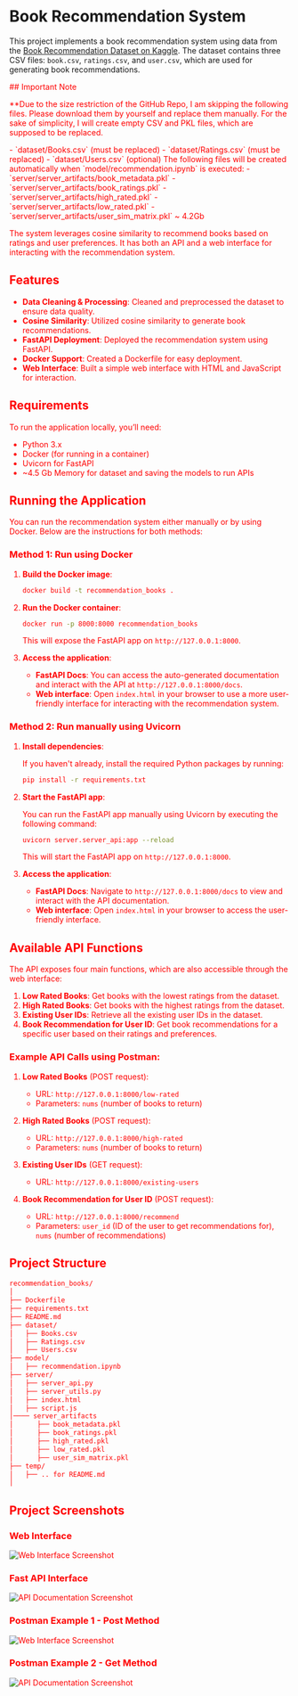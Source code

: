 # Book Recommendation System

This project implements a book recommendation system using data from the [Book Recommendation Dataset on Kaggle](https://www.kaggle.com/datasets/arashnic/book-recommendation-dataset/data). The dataset contains three CSV files: `book.csv`, `ratings.csv`, and `user.csv`, which are used for generating book recommendations.

<span style="color: red;">
## Important Note
    
**Due to the size restriction of the GitHub Repo, I am skipping the following files. Please download them by yourself and replace them manually. For the sake of simplicity, I will create empty CSV and PKL files, which are supposed to be replaced.</span>

<span style="color: red;">
- `dataset/Books.csv` (must be replaced)
- `dataset/Ratings.csv` (must be replaced)
- `dataset/Users.csv` (optional)
</span>

<span style="color: red;">
The following files will be created automatically when `model/recommendation.ipynb` is executed:
</span>

<span style="color: red;">
- `server/server_artifacts/book_metadata.pkl`
- `server/server_artifacts/book_ratings.pkl`
- `server/server_artifacts/high_rated.pkl`
- `server/server_artifacts/low_rated.pkl`
- `server/server_artifacts/user_sim_matrix.pkl` ~ 4.2Gb
</span>


The system leverages cosine similarity to recommend books based on ratings and user preferences. It has both an API and a web interface for interacting with the recommendation system.

## Features
- **Data Cleaning & Processing**: Cleaned and preprocessed the dataset to ensure data quality.
- **Cosine Similarity**: Utilized cosine similarity to generate book recommendations.
- **FastAPI Deployment**: Deployed the recommendation system using FastAPI.
- **Docker Support**: Created a Dockerfile for easy deployment.
- **Web Interface**: Built a simple web interface with HTML and JavaScript for interaction.

## Requirements
To run the application locally, you’ll need:
- Python 3.x
- Docker (for running in a container)
- Uvicorn for FastAPI
- ~4.5 Gb Memory for dataset and saving the models to run APIs

## Running the Application

You can run the recommendation system either manually or by using Docker. Below are the instructions for both methods:

### Method 1: Run using Docker

1. **Build the Docker image**:

    ```bash
    docker build -t recommendation_books .
    ```

2. **Run the Docker container**:

    ```bash
    docker run -p 8000:8000 recommendation_books
    ```

    This will expose the FastAPI app on `http://127.0.0.1:8000`.

3. **Access the application**:
    - **FastAPI Docs**: You can access the auto-generated documentation and interact with the API at `http://127.0.0.1:8000/docs`.
    - **Web interface**: Open `index.html` in your browser to use a more user-friendly interface for interacting with the recommendation system.

### Method 2: Run manually using Uvicorn

1. **Install dependencies**:

    If you haven't already, install the required Python packages by running:

    ```bash
    pip install -r requirements.txt
    ```

2. **Start the FastAPI app**:

    You can run the FastAPI app manually using Uvicorn by executing the following command:

    ```bash
    uvicorn server.server_api:app --reload
    ```

    This will start the FastAPI app on `http://127.0.0.1:8000`.

3. **Access the application**:
    - **FastAPI Docs**: Navigate to `http://127.0.0.1:8000/docs` to view and interact with the API documentation.
    - **Web interface**: Open `index.html` in your browser to access the user-friendly interface.

## Available API Functions

The API exposes four main functions, which are also accessible through the web interface:

1. **Low Rated Books**: Get books with the lowest ratings from the dataset.
2. **High Rated Books**: Get books with the highest ratings from the dataset.
3. **Existing User IDs**: Retrieve all the existing user IDs in the dataset.
4. **Book Recommendation for User ID**: Get book recommendations for a specific user based on their ratings and preferences.

### Example API Calls using Postman:

1. **Low Rated Books** (POST request):
   - URL: `http://127.0.0.1:8000/low-rated`
   - Parameters: `nums` (number of books to return)

2. **High Rated Books** (POST request):
   - URL: `http://127.0.0.1:8000/high-rated`
   - Parameters: `nums` (number of books to return)

3. **Existing User IDs** (GET request):
   - URL: `http://127.0.0.1:8000/existing-users`

4. **Book Recommendation for User ID** (POST request):
   - URL: `http://127.0.0.1:8000/recommend`
   - Parameters: `user_id` (ID of the user to get recommendations for), `nums` (number of recommendations)

## Project Structure

```bash
recommendation_books/
│
├── Dockerfile               
├── requirements.txt         
├── README.md
├── dataset/
│   ├── Books.csv
│   ├── Ratings.csv
│   ├── Users.csv        
├── model/
│   ├── recommendation.ipynb        
├── server/
│   ├── server_api.py        
│   ├── server_utils.py
│   ├── index.html
│   ├── script.js
│──── server_artifacts
│      ├── book_metadata.pkl
│      ├── book_ratings.pkl
│      ├── high_rated.pkl
│      ├── low_rated.pkl
│      ├── user_sim_matrix.pkl   
├── temp/
│   ├── .. for README.md
│
```

## Project Screenshots

### Web Interface
![Web Interface Screenshot](temp/pics/image_webpage.png)

### Fast API Interface
![API Documentation Screenshot](temp/pics/image_fastapi.png)

### Postman Example 1 - Post Method
![Web Interface Screenshot](temp/pics/image_postman_post.png)

### Postman Example 2 - Get Method
![API Documentation Screenshot](temp/pics/image_postman_get.png)

